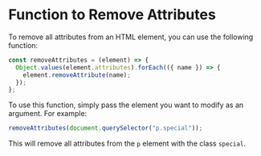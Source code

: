 # Function to Remove Attributes

To remove all attributes from an HTML element, you can use the following function:

```js
const removeAttributes = (element) => {
  Object.values(element.attributes).forEach(({ name }) => {
    element.removeAttribute(name);
  });
};
```

To use this function, simply pass the element you want to modify as an argument. For example:

```js
removeAttributes(document.querySelector("p.special"));
```

This will remove all attributes from the `p` element with the class `special`.
